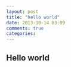 ```yaml
---
layout: post
title: "hello world"
date: 2013-10-14 03:09
comments: true
categories: 
---
```

## Hello world ##
